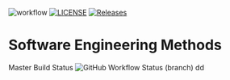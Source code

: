 
![workflow](https://github.com/lameeq/sem/actions/workflows/main.yml/badge.svg)
[![LICENSE](https://img.shields.io/github/license/lameeq/sem.svg?style=flat-square)](https://github.com/lameeq/sem/blob/master/LICENSE)
[![Releases](https://img.shields.io/github/release/lameeq/sem/all.svg?style=flat-square)](https://github.com/lameeq/sem/releases)
# Software Engineering Methods
Master Build Status ![GitHub Workflow Status (branch)](https://img.shields.io/github/actions/workflow/status/lameeq/sem/main.yml?branch=develop)
dd




